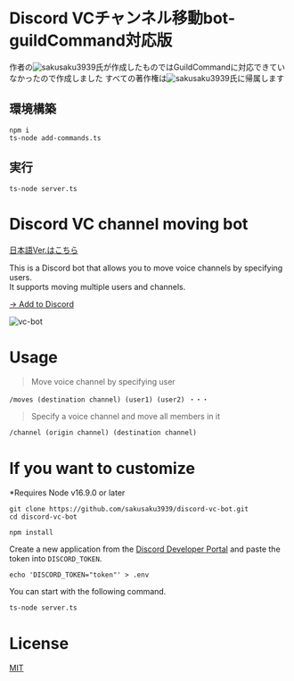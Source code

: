 # Discord VCチャンネル移動bot-guildCommand対応版
作者の![sakusaku3939](https://github.com/sakusaku3939/discord-vc-bot)氏が作成したものではGuildCommandに対応できていなかったので作成しました
すべての著作権は![sakusaku3939](https://github.com/sakusaku3939)氏に帰属します

## 環境構築
```
npm i
ts-node add-commands.ts
```

## 実行
```
ts-node server.ts
```


# Discord VC channel moving bot
[日本語Ver.はこちら](https://github.com/yanbaru1331/discord-vc-bot/blob/master/README_JA.md)
<br>

This is a Discord bot that allows you to move voice channels by specifying users.  
It supports moving multiple users and channels.  

[→ Add to Discord](https://discord.com/api/oauth2/authorize?client_id=1044007415680598068&permissions=2164262912&scope=bot%20applications.commands)  

![vc-bot](https://user-images.githubusercontent.com/53967490/204147634-c96a0a1c-a938-457f-afda-93d12533b453.gif)

# Usage

> Move voice channel by specifying user
```
/moves (destination channel) (user1) (user2) ・・・
```

> Specify a voice channel and move all members in it
```
/channel (origin channel) (destination channel)
```

# If you want to customize
*Requires Node v16.9.0 or later

```
git clone https://github.com/sakusaku3939/discord-vc-bot.git
cd discord-vc-bot
```
```
npm install
```

Create a new application from the [Discord Developer Portal](https://discord.com/developers/applications) and paste the token into `DISCORD_TOKEN`.
```
echo 'DISCORD_TOKEN="token"' > .env
```
You can start with the following command.
```
ts-node server.ts
```

# License
[MIT](https://github.com/sakusaku3939/remove-slideshare-limit/blob/master/LICENSE)
